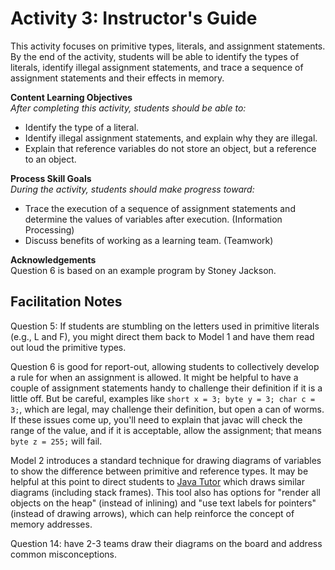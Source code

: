 # Activity 3: Instructor's Guide

This activity focuses on primitive types, literals, and assignment statements.
By the end of the activity, students will be able to identify the types of literals, identify illegal assignment statements, and trace a sequence of assignment statements and their effects in memory.

**Content Learning Objectives**  
*After completing this activity, students should be able to:*

* Identify the type of a literal.
* Identify illegal assignment statements, and explain why they are illegal.
* Explain that reference variables do not store an object, but a reference to an object.

**Process Skill Goals**  
*During the activity, students should make progress toward:*

* Trace the execution of a sequence of assignment statements and determine the values of variables after execution. (Information Processing)
* Discuss benefits of working as a learning team. (Teamwork)

**Acknowledgements**  
Question 6 is based on an example program by Stoney Jackson.


## Facilitation Notes

Question 5: If students are stumbling on the letters used in primitive literals (e.g., L and F), you might direct them back to Model 1 and have them read out loud the primitive types.

Question 6 is good for report-out, allowing students to collectively develop a rule for when an assignment is allowed. It might be helpful to have a couple of assignment statements handy to challenge their definition if it is a little off. But be careful, examples like `short x = 3; byte y = 3; char c = 3;`, which are legal, may challenge their definition, but open a can of worms. If these issues come up, you'll need to explain that javac will check the range of the value, and if it is acceptable, allow the assignment; that means `byte z = 255;` will fail.

Model 2 introduces a standard technique for drawing diagrams of variables to show the difference between primitive and reference types. It may be helpful at this point to direct students to [Java Tutor](http://pythontutor.com/java.html) which draws similar diagrams (including stack frames). This tool also has options for "render all objects on the heap" (instead of inlining) and "use text labels for pointers" (instead of drawing arrows), which can help reinforce the concept of memory addresses.

Question 14: have 2-3 teams draw their diagrams on the board and address common misconceptions.
